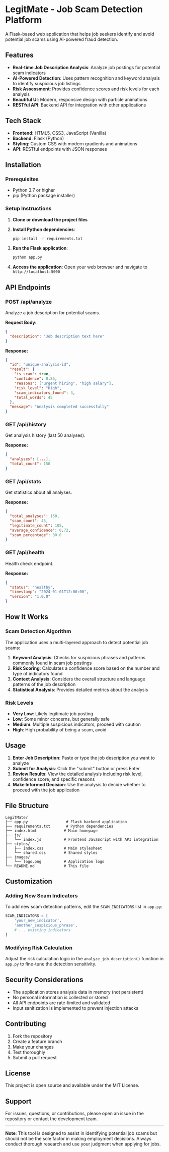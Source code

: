 # LegitMate - Job Scam Detection Platform

A Flask-based web application that helps job seekers identify and avoid potential job scams using AI-powered fraud detection.

## Features

- **Real-time Job Description Analysis**: Analyze job postings for potential scam indicators
- **AI-Powered Detection**: Uses pattern recognition and keyword analysis to identify suspicious job listings
- **Risk Assessment**: Provides confidence scores and risk levels for each analysis
- **Beautiful UI**: Modern, responsive design with particle animations
- **RESTful API**: Backend API for integration with other applications

## Tech Stack

- **Frontend**: HTML5, CSS3, JavaScript (Vanilla)
- **Backend**: Flask (Python)
- **Styling**: Custom CSS with modern gradients and animations
- **API**: RESTful endpoints with JSON responses

## Installation

### Prerequisites

- Python 3.7 or higher
- pip (Python package installer)

### Setup Instructions

1. **Clone or download the project files**

2. **Install Python dependencies**:
   ```bash
   pip install -r requirements.txt
   ```

3. **Run the Flask application**:
   ```bash
   python app.py
   ```

4. **Access the application**:
   Open your web browser and navigate to `http://localhost:5000`

## API Endpoints

### POST /api/analyze
Analyze a job description for potential scams.

**Request Body:**
```json
{
  "description": "Job description text here"
}
```

**Response:**
```json
{
  "id": "unique-analysis-id",
  "result": {
    "is_scam": true,
    "confidence": 0.85,
    "reasons": ["urgent hiring", "high salary"],
    "risk_level": "High",
    "scam_indicators_found": 3,
    "total_words": 45
  },
  "message": "Analysis completed successfully"
}
```

### GET /api/history
Get analysis history (last 50 analyses).

**Response:**
```json
{
  "analyses": [...],
  "total_count": 150
}
```

### GET /api/stats
Get statistics about all analyses.

**Response:**
```json
{
  "total_analyses": 150,
  "scam_count": 45,
  "legitimate_count": 105,
  "average_confidence": 0.72,
  "scam_percentage": 30.0
}
```

### GET /api/health
Health check endpoint.

**Response:**
```json
{
  "status": "healthy",
  "timestamp": "2024-01-01T12:00:00",
  "version": "1.0.0"
}
```

## How It Works

### Scam Detection Algorithm

The application uses a multi-layered approach to detect potential job scams:

1. **Keyword Analysis**: Checks for suspicious phrases and patterns commonly found in scam job postings
2. **Risk Scoring**: Calculates a confidence score based on the number and type of indicators found
3. **Context Analysis**: Considers the overall structure and language patterns of the job description
4. **Statistical Analysis**: Provides detailed metrics about the analysis

### Risk Levels

- **Very Low**: Likely legitimate job posting
- **Low**: Some minor concerns, but generally safe
- **Medium**: Multiple suspicious indicators, proceed with caution
- **High**: High probability of being a scam, avoid

## Usage

1. **Enter Job Description**: Paste or type the job description you want to analyze
2. **Submit for Analysis**: Click the "submit" button or press Enter
3. **Review Results**: View the detailed analysis including risk level, confidence score, and specific reasons
4. **Make Informed Decision**: Use the analysis to decide whether to proceed with the job application

## File Structure

```
LegitMate/
├── app.py                 # Flask backend application
├── requirements.txt       # Python dependencies
├── index.html            # Main homepage
├── js/
│   └── index.js          # Frontend JavaScript with API integration
├── styles/
│   ├── index.css         # Main stylesheet
│   └── shared.css        # Shared styles
├── images/
│   └── logo.png          # Application logo
└── README.md             # This file
```

## Customization

### Adding New Scam Indicators

To add new scam detection patterns, edit the `SCAM_INDICATORS` list in `app.py`:

```python
SCAM_INDICATORS = [
    'your_new_indicator',
    'another_suspicious_phrase',
    # ... existing indicators
]
```

### Modifying Risk Calculation

Adjust the risk calculation logic in the `analyze_job_description()` function in `app.py` to fine-tune the detection sensitivity.

## Security Considerations

- The application stores analysis data in memory (not persistent)
- No personal information is collected or stored
- All API endpoints are rate-limited and validated
- Input sanitization is implemented to prevent injection attacks

## Contributing

1. Fork the repository
2. Create a feature branch
3. Make your changes
4. Test thoroughly
5. Submit a pull request

## License

This project is open source and available under the MIT License.

## Support

For issues, questions, or contributions, please open an issue in the repository or contact the development team.

---

**Note**: This tool is designed to assist in identifying potential job scams but should not be the sole factor in making employment decisions. Always conduct thorough research and use your judgment when applying for jobs.